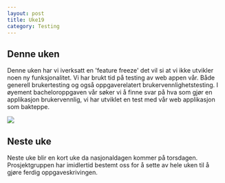 ```yaml
---
layout: post
title: Uke19
category: Testing
---
```

## Denne uken
Denne uken har vi iverksatt en 'feature freeze' det vil si at vi ikke utvikler noen ny funksjonalitet. Vi har brukt tid på testing av web appen vår. Både generell brukertesting og også
oppgaverelatert brukervennlighetstesting. I øyement bacheloroppgaven vår søker vi å finne svar på hva som gjør en applikasjon brukervennlig, vi har
utviklet en test med vår web applikasjon som bakteppe.

![]({{site.baseurl}}/assets/img/uke19.jpg)

## Neste uke
Neste uke blir en kort uke da nasjonaldagen kommer på torsdagen. Prosjektgruppen har imidlertid bestemt oss for å sette av hele uken til å gjøre ferdig oppgaveskrivingen.
